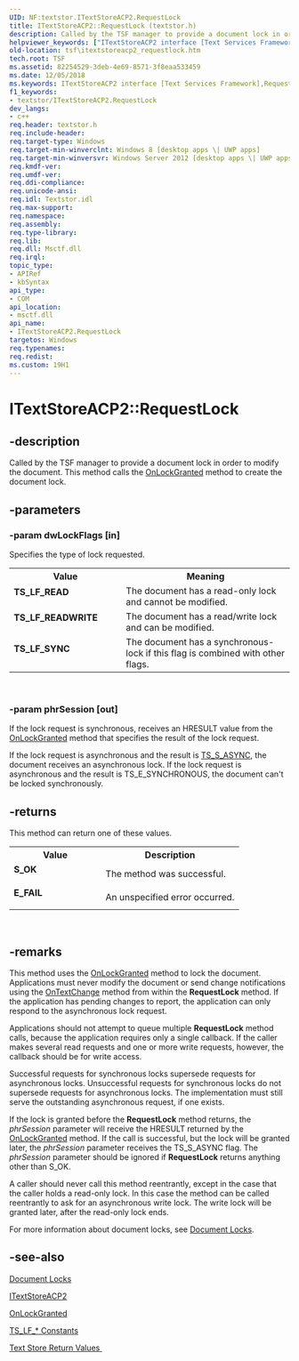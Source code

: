 ```yaml
---
UID: NF:textstor.ITextStoreACP2.RequestLock
title: ITextStoreACP2::RequestLock (textstor.h)
description: Called by the TSF manager to provide a document lock in order to modify the document. This method calls the OnLockGranted method to create the document lock.helpviewer_keywords: ["ITextStoreACP2 interface [Text Services Framework]","RequestLock method","ITextStoreACP2.RequestLock","ITextStoreACP2::RequestLock","RequestLock","RequestLock method [Text Services Framework]","RequestLock method [Text Services Framework]","ITextStoreACP2 interface","TS_LF_READ","TS_LF_READWRITE","TS_LF_SYNC","textstor/ITextStoreACP2::RequestLock","tsf.itextstoreacp2_requestlock"]
old-location: tsf\itextstoreacp2_requestlock.htm
tech.root: TSF
ms.assetid: 82254529-3deb-4e69-8571-3f8eaa533459
ms.date: 12/05/2018
ms.keywords: ITextStoreACP2 interface [Text Services Framework],RequestLock method, ITextStoreACP2.RequestLock, ITextStoreACP2::RequestLock, RequestLock, RequestLock method [Text Services Framework], RequestLock method [Text Services Framework],ITextStoreACP2 interface, TS_LF_READ, TS_LF_READWRITE, TS_LF_SYNC, textstor/ITextStoreACP2::RequestLock, tsf.itextstoreacp2_requestlock
f1_keywords:
- textstor/ITextStoreACP2.RequestLock
dev_langs:
- c++
req.header: textstor.h
req.include-header: 
req.target-type: Windows
req.target-min-winverclnt: Windows 8 [desktop apps \| UWP apps]
req.target-min-winversvr: Windows Server 2012 [desktop apps \| UWP apps]
req.kmdf-ver: 
req.umdf-ver: 
req.ddi-compliance: 
req.unicode-ansi: 
req.idl: Textstor.idl
req.max-support: 
req.namespace: 
req.assembly: 
req.type-library: 
req.lib: 
req.dll: Msctf.dll
req.irql: 
topic_type:
- APIRef
- kbSyntax
api_type:
- COM
api_location:
- msctf.dll
api_name:
- ITextStoreACP2.RequestLock
targetos: Windows
req.typenames: 
req.redist: 
ms.custom: 19H1
---
```


# ITextStoreACP2::RequestLock


## -description


Called by the TSF manager to provide a document lock in order to modify the document. This method calls the <a href="https://docs.microsoft.com/windows/desktop/api/textstor/nf-textstor-itextstoreacpsink-onlockgranted">OnLockGranted</a> method to create the document lock.


## -parameters




### -param dwLockFlags [in]

Specifies the type of lock requested.

<table>
<tr>
<th>Value</th>
<th>Meaning</th>
</tr>
<tr>
<td width="40%"><a id="TS_LF_READ"></a><a id="ts_lf_read"></a><dl>
<dt><b>TS_LF_READ</b></dt>
</dl>
</td>
<td width="60%">
The document has a read-only lock and cannot be modified.

</td>
</tr>
<tr>
<td width="40%"><a id="TS_LF_READWRITE"></a><a id="ts_lf_readwrite"></a><dl>
<dt><b>TS_LF_READWRITE</b></dt>
</dl>
</td>
<td width="60%">
The document has a read/write lock and can be modified.

</td>
</tr>
<tr>
<td width="40%"><a id="TS_LF_SYNC"></a><a id="ts_lf_sync"></a><dl>
<dt><b>TS_LF_SYNC</b></dt>
</dl>
</td>
<td width="60%">
The document has a synchronous-lock if this flag is combined with other flags.

</td>
</tr>
</table>
 


### -param phrSession [out]

If the lock request is synchronous, receives an HRESULT value from the <a href="https://docs.microsoft.com/windows/desktop/api/textstor/nf-textstor-itextstoreacpsink-onlockgranted">OnLockGranted</a> method that specifies the result of the lock request.

If the lock request is asynchronous and the result is <a href="https://docs.microsoft.com/windows/desktop/TSF/text-store-return-values">TS_S_ASYNC</a>, the document receives an asynchronous lock. If the lock request is asynchronous and the result is TS_E_SYNCHRONOUS, the document can't be locked synchronously.


## -returns



This method can return one of these values.

<table>
<tr>
<th>Value</th>
<th>Description</th>
</tr>
<tr>
<td width="40%">
<dl>
<dt><b>S_OK</b></dt>
</dl>
</td>
<td width="60%">
The method was successful.

</td>
</tr>
<tr>
<td width="40%">
<dl>
<dt><b>E_FAIL</b></dt>
</dl>
</td>
<td width="60%">
An unspecified error occurred.

</td>
</tr>
</table>
 




## -remarks



This method uses the <a href="https://docs.microsoft.com/windows/desktop/api/textstor/nf-textstor-itextstoreacpsink-onlockgranted">OnLockGranted</a> method to lock the document. Applications must never modify the document or send change notifications using the <a href="https://docs.microsoft.com/windows/desktop/api/textstor/nf-textstor-itextstoreacpsink-ontextchange">OnTextChange</a> method from within the <b>RequestLock</b> method. If the application has pending changes to report, the application can only respond to the asynchronous lock request.

Applications should not attempt to queue multiple <b>RequestLock</b> method calls, because the application requires only a single callback. If the caller makes several read requests and one or more write requests, however, the callback should be for write access.

Successful requests for synchronous locks supersede requests for asynchronous locks. Unsuccessful requests for synchronous locks do not supersede requests for asynchronous locks. The implementation must still serve the outstanding asynchronous request, if one exists.

If the lock is granted before the <b>RequestLock</b> method returns, the <i>phrSession</i> parameter will receive the HRESULT returned by the <a href="https://docs.microsoft.com/windows/desktop/api/textstor/nf-textstor-itextstoreacpsink-onlockgranted">OnLockGranted</a> method. If the call is successful, but the lock will be granted later, the <i>phrSession</i> parameter receives the TS_S_ASYNC flag. The <i>phrSession</i> parameter should be ignored if <b>RequestLock</b> returns anything other than S_OK.

A caller should never call this method reentrantly, except in the case that the caller holds a read-only lock. In this case the method can be called reentrantly to ask for an asynchronous write lock. The write lock will be granted later, after the read-only lock ends.

For more information about document locks, see <a href="https://docs.microsoft.com/windows/desktop/TSF/document-locks">Document Locks</a>.




## -see-also




<a href="https://docs.microsoft.com/windows/desktop/TSF/document-locks">Document Locks</a>



<a href="https://docs.microsoft.com/windows/desktop/api/textstor/nn-textstor-itextstoreacp2">ITextStoreACP2</a>



<a href="https://docs.microsoft.com/windows/desktop/api/textstor/nf-textstor-itextstoreacpsink-onlockgranted">OnLockGranted</a>



<a href="https://docs.microsoft.com/windows/desktop/TSF/ts-lf--constants">TS_LF_* Constants
      </a>



<a href="https://docs.microsoft.com/windows/desktop/TSF/text-store-return-values">Text Store Return Values
      </a>
 

 

